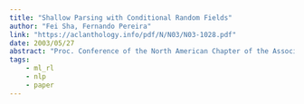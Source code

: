 ```yaml
---
title: "Shallow Parsing with Conditional Random Fields"
author: "Fei Sha, Fernando Pereira"
link: "https://aclanthology.info/pdf/N/N03/N03-1028.pdf"
date: 2003/05/27
abstract: "Proc. Conference of the North American Chapter of the Association for Computational Linguistics on Human Language Technology (NAACL-HLT), 2003."
tags:
    - ml_rl
    - nlp
    - paper
---
```

